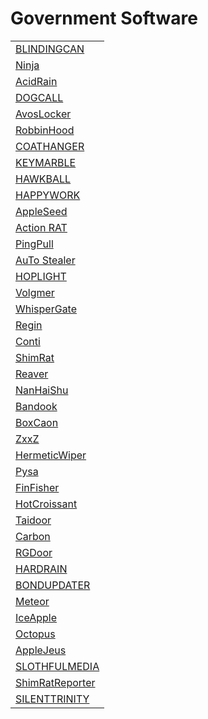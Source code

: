 # Government Software
<table>
  <tr>
    <td>
      <a href="#">BLINDINGCAN</a>
    </td>
  </tr>
  <tr>
    <td>
      <a href="#">Ninja</a>
    </td>
  </tr>
  <tr>
    <td>
      <a href="#">AcidRain</a>
    </td>
  </tr>
  <tr>
    <td>
      <a href="#">DOGCALL</a>
    </td>
  </tr>
  <tr>
    <td>
      <a href="https://github.com/PudgyDragon/IOCs/tree/main/All/AvosLocker%20Ransomware">AvosLocker</a>
    </td>
  </tr>
  <tr>
    <td>
      <a href="#">RobbinHood</a>
    </td>
  </tr>
  <tr>
    <td>
      <a href="https://github.com/PudgyDragon/IOCs/tree/main/All/Coathanger%20RAT">COATHANGER</a>
    </td>
  </tr>
  <tr>
    <td>
      <a href="#">KEYMARBLE</a>
    </td>
  </tr>
  <tr>
    <td>
      <a href="#">HAWKBALL</a>
    </td>
  </tr>
  <tr>
    <td>
      <a href="#">HAPPYWORK</a>
    </td>
  </tr>
  <tr>
    <td>
      <a href="#">AppleSeed</a>
    </td>
  </tr>
  <tr>
    <td>
      <a href="#">Action RAT</a>
    </td>
  </tr>
  <tr>
    <td>
      <a href="#">PingPull</a>
    </td>
  </tr>
  <tr>
    <td>
      <a href="#">AuTo Stealer</a>
    </td>
  </tr>
  <tr>
    <td>
      <a href="#">HOPLIGHT</a>
    </td>
  </tr>
  <tr>
    <td>
      <a href="#">Volgmer</a>
    </td>
  </tr>
  <tr>
    <td>
      <a href="#">WhisperGate</a>
    </td>
  </tr>
  <tr>
    <td>
      <a href="#">Regin</a>
    </td>
  </tr>
  <tr>
    <td>
      <a href="#">Conti</a>
    </td>
  </tr>
  <tr>
    <td>
      <a href="#">ShimRat</a>
    </td>
  </tr>
  <tr>
    <td>
      <a href="#">Reaver</a>
    </td>
  </tr>
  <tr>
    <td>
      <a href="#">NanHaiShu</a>
    </td>
  </tr>
  <tr>
    <td>
      <a href="https://github.com/PudgyDragon/IOCs/tree/main/All/bandook">Bandook</a>
    </td>
  </tr>
  <tr>
    <td>
      <a href="#">BoxCaon</a>
    </td>
  </tr>
  <tr>
    <td>
      <a href="#">ZxxZ</a>
    </td>
  </tr>
  <tr>
    <td>
      <a href="#">HermeticWiper</a>
    </td>
  </tr>
  <tr>
    <td>
      <a href="#">Pysa</a>
    </td>
  </tr>
  <tr>
    <td>
      <a href="#">FinFisher</a>
    </td>
  </tr>
  <tr>
    <td>
      <a href="#">HotCroissant</a>
    </td>
  </tr>
  <tr>
    <td>
      <a href="#">Taidoor</a>
    </td>
  </tr>
  <tr>
    <td>
      <a href="#">Carbon</a>
    </td>
  </tr>
  <tr>
    <td>
      <a href="#">RGDoor</a>
    </td>
  </tr>
  <tr>
    <td>
      <a href="#">HARDRAIN</a>
    </td>
  </tr>
  <tr>
    <td>
      <a href="#">BONDUPDATER</a>
    </td>
  </tr>
  <tr>
    <td>
      <a href="#">Meteor</a>
    </td>
  </tr>
  <tr>
    <td>
      <a href="#">IceApple</a>
    </td>
  </tr>
  <tr>
    <td>
      <a href="#">Octopus</a>
    </td>
  </tr>
  <tr>
    <td>
      <a href="#">AppleJeus</a>
    </td>
  </tr>
  <tr>
    <td>
      <a href="#">SLOTHFULMEDIA</a>
    </td>
  </tr>
  <tr>
    <td>
      <a href="#">ShimRatReporter</a>
    </td>
  </tr>
  <tr>
    <td>
      <a href="#">SILENTTRINITY</a>
    </td>
  </tr>
</table>
